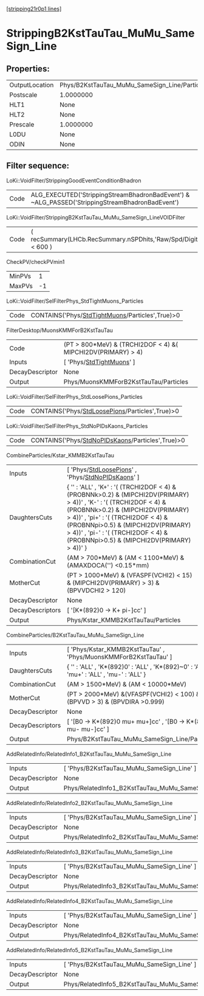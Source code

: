 [[stripping21r0p1 lines]](./stripping21r0p1-index)

# StrippingB2KstTauTau_MuMu_SameSign_Line

## Properties:

|                |                                               |
|----------------|-----------------------------------------------|
| OutputLocation | Phys/B2KstTauTau_MuMu_SameSign_Line/Particles |
| Postscale      | 1.0000000                                     |
| HLT1           | None                                          |
| HLT2           | None                                          |
| Prescale       | 1.0000000                                     |
| L0DU           | None                                          |
| ODIN           | None                                          |

## Filter sequence:

LoKi::VoidFilter/StrippingGoodEventConditionBhadron

|      |                                                                                                |
|------|------------------------------------------------------------------------------------------------|
| Code | ALG_EXECUTED('StrippingStreamBhadronBadEvent') & ~ALG_PASSED('StrippingStreamBhadronBadEvent') |

LoKi::VoidFilter/StrippingB2KstTauTau_MuMu_SameSign_LineVOIDFilter

|      |                                                                  |
|------|------------------------------------------------------------------|
| Code | ( recSummary(LHCb.RecSummary.nSPDhits,'Raw/Spd/Digits') \< 600 ) |

CheckPV/checkPVmin1

|        |     |
|--------|-----|
| MinPVs | 1   |
| MaxPVs | -1  |

LoKi::VoidFilter/SelFilterPhys_StdTightMuons_Particles

|      |                                                                                                     |
|------|-----------------------------------------------------------------------------------------------------|
| Code | CONTAINS('Phys/[StdTightMuons](./stripping21r0p1-commonparticles-stdtightmuons)/Particles',True)\>0 |

FilterDesktop/MuonsKMMForB2KstTauTau

|                 |                                                                               |
|-----------------|-------------------------------------------------------------------------------|
| Code            | (PT \> 800\*MeV) & (TRCHI2DOF \< 4) &( MIPCHI2DV(PRIMARY) \> 4)               |
| Inputs          | [ 'Phys/[StdTightMuons](./stripping21r0p1-commonparticles-stdtightmuons)' ] |
| DecayDescriptor | None                                                                          |
| Output          | Phys/MuonsKMMForB2KstTauTau/Particles                                         |

LoKi::VoidFilter/SelFilterPhys_StdLoosePions_Particles

|      |                                                                                                     |
|------|-----------------------------------------------------------------------------------------------------|
| Code | CONTAINS('Phys/[StdLoosePions](./stripping21r0p1-commonparticles-stdloosepions)/Particles',True)\>0 |

LoKi::VoidFilter/SelFilterPhys_StdNoPIDsKaons_Particles

|      |                                                                                                       |
|------|-------------------------------------------------------------------------------------------------------|
| Code | CONTAINS('Phys/[StdNoPIDsKaons](./stripping21r0p1-commonparticles-stdnopidskaons)/Particles',True)\>0 |

CombineParticles/Kstar_KMMB2KstTauTau

|                  |                                                                                                                                                                                                                                                                                                                                    |
|------------------|------------------------------------------------------------------------------------------------------------------------------------------------------------------------------------------------------------------------------------------------------------------------------------------------------------------------------------|
| Inputs           | [ 'Phys/[StdLoosePions](./stripping21r0p1-commonparticles-stdloosepions)' , 'Phys/[StdNoPIDsKaons](./stripping21r0p1-commonparticles-stdnopidskaons)' ]                                                                                                                                                                          |
| DaughtersCuts    | { '' : 'ALL' , 'K+' : '( (TRCHI2DOF \< 4) & (PROBNNk\>0.2) & (MIPCHI2DV(PRIMARY) \> 4))' , 'K-' : '( (TRCHI2DOF \< 4) & (PROBNNk\>0.2) & (MIPCHI2DV(PRIMARY) \> 4))' , 'pi+' : '( (TRCHI2DOF \< 4) & (PROBNNpi\>0.5) & (MIPCHI2DV(PRIMARY) \> 4))' , 'pi-' : '( (TRCHI2DOF \< 4) & (PROBNNpi\>0.5) & (MIPCHI2DV(PRIMARY) \> 4))' } |
| CombinationCut   | (AM \> 700\*MeV) & (AM \< 1100\*MeV) & (AMAXDOCA('') \<0.15\*mm)                                                                                                                                                                                                                                                                   |
| MotherCut        | (PT \> 1000\*MeV) & (VFASPF(VCHI2) \< 15) & (MIPCHI2DV(PRIMARY) \> 3) & (BPVVDCHI2 \> 120)                                                                                                                                                                                                                                         |
| DecayDescriptor  | None                                                                                                                                                                                                                                                                                                                               |
| DecayDescriptors | [ '[K\*(892)0 -\> K+ pi-]cc' ]                                                                                                                                                                                                                                                                                                 |
| Output           | Phys/Kstar_KMMB2KstTauTau/Particles                                                                                                                                                                                                                                                                                                |

CombineParticles/B2KstTauTau_MuMu_SameSign_Line

|                  |                                                                                             |
|------------------|---------------------------------------------------------------------------------------------|
| Inputs           | [ 'Phys/Kstar_KMMB2KstTauTau' , 'Phys/MuonsKMMForB2KstTauTau' ]                           |
| DaughtersCuts    | { '' : 'ALL' , 'K\*(892)0' : 'ALL' , 'K\*(892)~0' : 'ALL' , 'mu+' : 'ALL' , 'mu-' : 'ALL' } |
| CombinationCut   | (AM \> 1500\*MeV) & (AM \< 10000\*MeV)                                                      |
| MotherCut        | (PT \> 2000\*MeV) &(VFASPF(VCHI2) \< 100) & (BPVVD \> 3) & (BPVDIRA \>0.999)                |
| DecayDescriptor  | None                                                                                        |
| DecayDescriptors | [ '[B0 -\> K\*(892)0 mu+ mu+]cc' , '[B0 -\> K\*(892)0 mu- mu-]cc' ]                   |
| Output           | Phys/B2KstTauTau_MuMu_SameSign_Line/Particles                                               |

AddRelatedInfo/RelatedInfo1_B2KstTauTau_MuMu_SameSign_Line

|                 |                                                            |
|-----------------|------------------------------------------------------------|
| Inputs          | [ 'Phys/B2KstTauTau_MuMu_SameSign_Line' ]                |
| DecayDescriptor | None                                                       |
| Output          | Phys/RelatedInfo1_B2KstTauTau_MuMu_SameSign_Line/Particles |

AddRelatedInfo/RelatedInfo2_B2KstTauTau_MuMu_SameSign_Line

|                 |                                                            |
|-----------------|------------------------------------------------------------|
| Inputs          | [ 'Phys/B2KstTauTau_MuMu_SameSign_Line' ]                |
| DecayDescriptor | None                                                       |
| Output          | Phys/RelatedInfo2_B2KstTauTau_MuMu_SameSign_Line/Particles |

AddRelatedInfo/RelatedInfo3_B2KstTauTau_MuMu_SameSign_Line

|                 |                                                            |
|-----------------|------------------------------------------------------------|
| Inputs          | [ 'Phys/B2KstTauTau_MuMu_SameSign_Line' ]                |
| DecayDescriptor | None                                                       |
| Output          | Phys/RelatedInfo3_B2KstTauTau_MuMu_SameSign_Line/Particles |

AddRelatedInfo/RelatedInfo4_B2KstTauTau_MuMu_SameSign_Line

|                 |                                                            |
|-----------------|------------------------------------------------------------|
| Inputs          | [ 'Phys/B2KstTauTau_MuMu_SameSign_Line' ]                |
| DecayDescriptor | None                                                       |
| Output          | Phys/RelatedInfo4_B2KstTauTau_MuMu_SameSign_Line/Particles |

AddRelatedInfo/RelatedInfo5_B2KstTauTau_MuMu_SameSign_Line

|                 |                                                            |
|-----------------|------------------------------------------------------------|
| Inputs          | [ 'Phys/B2KstTauTau_MuMu_SameSign_Line' ]                |
| DecayDescriptor | None                                                       |
| Output          | Phys/RelatedInfo5_B2KstTauTau_MuMu_SameSign_Line/Particles |
